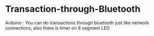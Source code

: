 # Transaction-through-Bluetooth
Arduino : You can do transactions through bluetooth just like network connections, also there is timer on 8 segment LED
